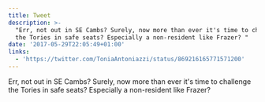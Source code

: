 ```yaml
---
title: Tweet
description: >-
  "Err, not out in SE Cambs? Surely, now more than ever it's time to challenge
  the Tories in safe seats? Especially a non-resident like Frazer? "
date: '2017-05-29T22:05:49+01:00'
links:
  - 'https://twitter.com/ToniaAntoniazzi/status/869216165771571200'
---
```

Err, not out in SE Cambs? Surely, now more than ever it's time to challenge the Tories in safe seats? Especially a non-resident like Frazer? 
